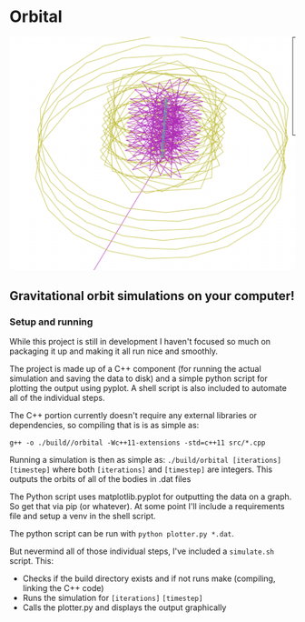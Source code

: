 # Orbital
![Orbital_Mess](https://github.com/matthewh806/orbital/blob/master/img/orbital_mess.png)

## Gravitational orbit simulations on your computer!

### Setup and running
While this project is still in development I haven't focused so much on packaging it up and making it all run nice and smoothly.

The project is made up of a C++ component (for running the actual simulation and saving the data to disk) and a simple python script for plotting the output using pyplot. A shell script is also included to automate all of the individual steps.

The C++ portion currently doesn't require any external libraries or dependencies, so compiling that is is as simple as:
```console
g++ -o ./build//orbital -Wc++11-extensions -std=c++11 src/*.cpp
```

Running a simulation is then as simple as: `./build/orbital [iterations] [timestep]` where both `[iterations]` and `[timestep]` are integers. This outputs the orbits of all of the bodies in .dat files 

The Python script uses matplotlib.pyplot for outputting the data on a graph. So get that via pip (or whatever). At some point I'll include a requirements file and setup a venv in the shell script.

The python script can be run with `python plotter.py *.dat`.

But nevermind all of those individual steps, I've included a `simulate.sh` script. This:
- Checks if the build directory exists and if not runs make (compiling, linking the C++ code)
- Runs the simulation for `[iterations]` `[timestep]`
- Calls the plotter.py and displays the output graphically
